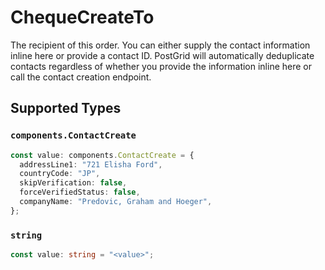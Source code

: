 # ChequeCreateTo

The recipient of this order. You can either supply the contact information inline here or provide a contact ID. PostGrid will automatically deduplicate contacts regardless of whether you provide the information inline here or call the contact creation endpoint.


## Supported Types

### `components.ContactCreate`

```typescript
const value: components.ContactCreate = {
  addressLine1: "721 Elisha Ford",
  countryCode: "JP",
  skipVerification: false,
  forceVerifiedStatus: false,
  companyName: "Predovic, Graham and Hoeger",
};
```

### `string`

```typescript
const value: string = "<value>";
```

